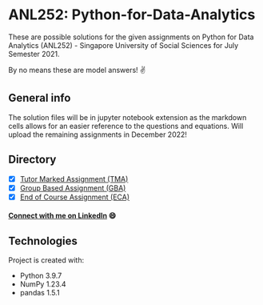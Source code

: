 # ANL252: Python-for-Data-Analytics
These are possible solutions for the given assignments on Python for Data Analytics (ANL252) - Singapore University of Social Sciences for July Semester 2021.

By no means these are model answers! :v:

## General info
The solution files will be in jupyter notebook extension as the markdown cells allows for an easier reference to the questions and equations.
Will upload the remaining assignments in December 2022! 

## Directory
- [x] [Tutor Marked Assignment (TMA)](https://github.com/SharilAli/ANL252---Python-for-Data-Analytics/tree/main/TMA) 
- [x] [Group Based Assignment (GBA)](https://github.com/SharilAli/ANL252---Python-for-Data-Analytics/tree/main/GBA)
- [x] [End of Course Assignment (ECA)](https://github.com/SharilAli/ANL252---Python-for-Data-Analytics/tree/main/ECA)

#### [Connect with me on LinkedIn](https://www.linkedin.com/in/sharil-ali-74121411a/) :smile:

## Technologies
Project is created with:
* Python 3.9.7
* NumPy 1.23.4
* pandas 1.5.1
